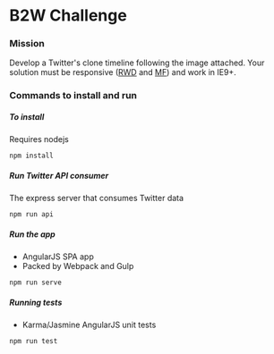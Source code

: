 # B2W Challenge

### Mission

Develop a Twitter's clone timeline following the image attached. Your solution must be responsive ([RWD](http://alistapart.com/article/responsive-web-design) and [MF](http://www.lukew.com/ff/entry.asp?933)) and work in IE9+.

### Commands to install and run

##### To install

Requires nodejs

```npm install```

##### Run Twitter API consumer

The express server that consumes Twitter data

```npm run api```

##### Run the app

* AngularJS SPA app
* Packed by Webpack and Gulp

```npm run serve```

##### Running tests

* Karma/Jasmine AngularJS unit tests

```npm run test```
